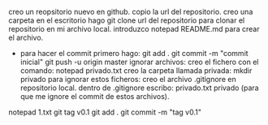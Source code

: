 creo un reopsitorio nuevo en github.
copio la url del repositorio.
creo una carpeta en el escritorio
hago git clone url del repositorio para clonar el repositorio en mi archivo local.
introduzco notepad README.md para crear el archivo.
- para hacer el commit primero hago:
git add .
git commit -m "commit inicial"
git push -u origin master
ignorar archivos:
creo el fichero con el comando: notepad privado.txt
creo la carpeta llamada privada: mkdir privado
para ignorar estos ficheros:
creo el archivo .gitignore en repositorio local.
dentro de .gitignore escribo:
privado.txt
privado
(para que me ignore el commit de estos archivos).

notepad 1.txt
git tag v0.1
git add .
git commit -m "tag v0.1" 
